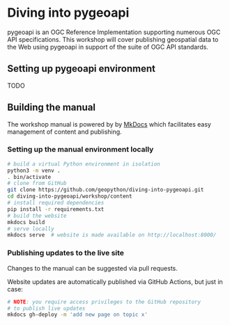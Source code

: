 # Diving into pygeoapi
pygeoapi is an OGC Reference Implementation supporting numerous OGC API specifications. This workshop will cover publishing geospatial data to the Web using pygeoapi in support of the suite of OGC API standards.

## Setting up pygeoapi environment

TODO

## Building the manual

The workshop manual is powered by
by [MkDocs](https://www.mkdocs.org) which facilitates easy management
of content and publishing.

### Setting up the manual environment locally

```bash
# build a virtual Python environment in isolation
python3 -m venv .
. bin/activate
# clone from GitHub
git clone https://github.com/geopython/diving-into-pygeoapi.git
cd diving-into-pygeoapi/workshop/content
# install required dependencies
pip install -r requirements.txt
# build the website
mkdocs build
# serve locally
mkdocs serve  # website is made available on http://localhost:8000/
```

### Publishing updates to the live site

Changes to the manual can be suggested via pull requests.

Website updates are automatically published via GitHub Actions, but just in case:

```bash
# NOTE: you require access privileges to the GitHub repository
# to publish live updates
mkdocs gh-deploy -m 'add new page on topic x'
```
